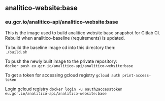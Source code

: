 
## analitico-website:base
### eu.gcr.io/analitico-api/analitico-website:base

This is the image used to build analitico website base snapshot for Gitlab CI.
Rebuild when analitico-baseline (requirements) is updated.

To build the baseline image cd into this directory then:  
`./build.sh`

To push the newly built image to the private repository:  
`docker push eu.gcr.io/analitico-api/analitico-website:base`

To get a token for accessing gcloud registry
`gcloud auth print-access-token`

Login gcloud registry
`docker login -u oauth2accesstoken eu.gcr.io/analitico-api/analitico-website:base`